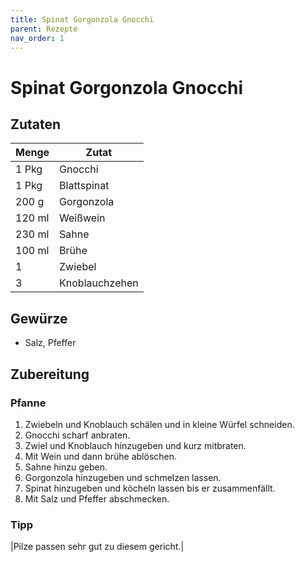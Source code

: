 ```yaml
---
title: Spinat Gorgonzola Gnocchi
parent: Rezepte
nav_order: 1
---
```


# Spinat Gorgonzola Gnocchi

## Zutaten

| Menge | Zutat |
| --- | --- |
|1 Pkg|Gnocchi|
|1 Pkg|Blattspinat|
|200 g|Gorgonzola|
|120 ml|Weißwein|
|230 ml|Sahne|
|100 ml|Brühe|
|1|Zwiebel|
|3|Knoblauchzehen|

## Gewürze
- Salz, Pfeffer

## Zubereitung
### Pfanne
1. Zwiebeln und Knoblauch schälen und in kleine Würfel schneiden.
2. Gnocchi scharf anbraten.
3. Zwiel und Knoblauch hinzugeben und kurz mitbraten.
4. Mit Wein und dann brühe ablöschen.
5. Sahne hinzu geben.
6. Gorgonzola hinzugeben und schmelzen lassen.
7. Spinat hinzugeben und köcheln lassen bis er zusammenfällt.
8. Mit Salz und Pfeffer abschmecken.

### Tipp
|Pilze passen sehr gut zu diesem gericht.|

